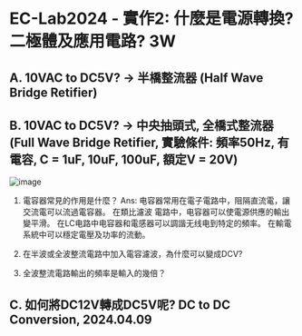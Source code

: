 # EC-Lab2024 - 實作2: 什麼是電源轉換? 二極體及應用電路? 3W

## A. 10VAC to DC5V? → 半橋整流器 (Half Wave Bridge Retifier)


## B. 10VAC to DC5V? → 中央抽頭式, 全橋式整流器 (Full Wave Bridge Retifier, 實驗條件: 頻率50Hz, 有電容, C = 1uF, 10uF, 100uF, 額定V = 20V)

![image](https://github.com/Grace-TA/eCircuitLab2024/assets/89304181/e594d1f0-9c1b-4cd1-ba82-833094901c3d)

1. 電容器常見的作用是什麼？
Ans: 电容器常用在電子電路中，阻隔直流電，讓交流電可以流過電容器。 在類比濾波 電路中，电容器可以使電源供應的輸出變平滑。 在LC电路中电容器和電感器可以調諧无线电到特定的頻率。 在輸電系統中可以穩定電壓及功率的流動。
2. 在半波或全波整流電路中加入電容濾波，為什麼可以變成DCV?

3. 全波整流電路輸出的頻率是輸入的幾倍？

## C. 如何將DC12V轉成DC5V呢? DC to DC Conversion, 2024.04.09


